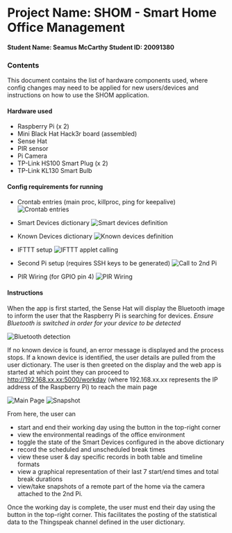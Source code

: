 # Project Name: SHOM - Smart Home Office Management 
#### Student Name: Seamus McCarthy   Student ID: 20091380

### Contents

This document contains the list of hardware components used, where config changes may need to be applied for new users/devices and instructions on how to use the SHOM application.

#### Hardware used
- Raspberry Pi (x 2)
- Mini Black Hat Hack3r board (assembled)
- Sense Hat
- PIR sensor
- Pi Camera
- TP-Link HS100 Smart Plug (x 2)
- TP-Link KL130 Smart Bulb

#### Config requirements for running

- Crontab entries (main proc, killproc, ping for keepalive)
![][CRON]

- Smart Devices dictionary
![][SD]

- Known Devices dictionary
![][KD]

- IFTTT setup
![][IFTTT]

- Second Pi setup (requires SSH keys to be generated)
![][2ndPI]

- PIR Wiring (for GPIO pin 4)
![][PIRW]

#### Instructions

When the app is first started, the Sense Hat will display the Bluetooth image to inform the user that the Raspberry Pi is searching for devices.
*Ensure Bluetooth is switched in order for your device to be detected*

![][BT]

If no known device is found, an error message is displayed and the process stops.
If a known device is identified, the user details are pulled from the user dictionary. The user is then greeted on the display and the web app is started at which point they can proceed to http://192.168.xx.xx:5000/workday (where 192.168.xx.xx represents the IP address of the Raspberry Pi) to reach the main page

![][MAIN]
![][SNAP]

From here, the user can
- start and end their working day using the button in the top-right corner
- view the environmental readings of the office environment
- toggle the state of the Smart Devices configured in the above dictionary
- record the scheduled and unscheduled break times
- view these user & day specific records in both table and timeline formats
- view a graphical representation of their last 7 start/end times and total break durations
- view/take snapshots of a remote part of the home via the camera attached to the 2nd Pi.

Once the working day is complete, the user must end their day using the button in the top-right corner. This facilitates the posting of the statistical data to the Thingspeak channel defined in the user dictionary.

[KD]: https://github.com/SeamusMcCarthy/CompSysAssign2/blob/master/doc_images/KnownDevices.jpg "Known devices definition"
[SD]: https://github.com/SeamusMcCarthy/CompSysAssign2/blob/master/doc_images/SmartDevices.jpg "Smart devices definition"
[IFTTT]: https://github.com/SeamusMcCarthy/CompSysAssign2/blob/master/doc_images/IFTTT.jpg "IFTTT applet calling"
[2ndPI]: https://github.com/SeamusMcCarthy/CompSysAssign2/blob/master/doc_images/SecondPi.jpg "Call to 2nd Pi"
[CRON]: https://github.com/SeamusMcCarthy/CompSysAssign2/blob/master/doc_images/crontab2.jpg "Crontab entries"
[PIRW]: https://github.com/SeamusMcCarthy/CompSysAssign2/blob/master/doc_images/PIRWiring.jpg "PIR Wiring"
[BT]: https://github.com/SeamusMcCarthy/CompSysAssign2/blob/master/doc_images/BT.jpg "Bluetooth detection"
[MAIN]: https://github.com/SeamusMcCarthy/CompSysAssign2/blob/master/doc_images/Main.jpg "Main Page"
[SNAP]: https://github.com/SeamusMcCarthy/CompSysAssign2/blob/master/doc_images/Snapshot.jpg "Snapshot"
